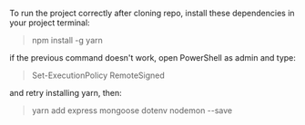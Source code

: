 To run the project correctly after cloning repo, install these dependencies in your project terminal:

> npm install -g yarn
> 
if the previous command doesn't work, open PowerShell as admin and type:
>
> Set-ExecutionPolicy RemoteSigned
>
and retry installing yarn, then:
>
> yarn add express mongoose dotenv nodemon --save